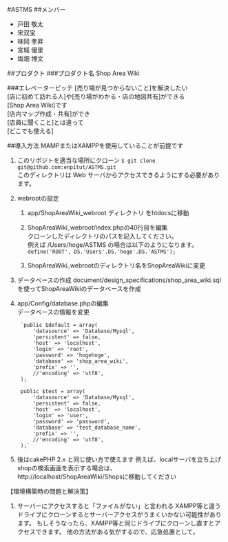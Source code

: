 #ASTMS
##メンバー
* 戸田 敬太
* 宋双宝
* 味岡 孝昇
* 宮城 優里
* 塩畑 博文

##プロダクト
###プロダクト名
Shop Area Wiki

###エレベーターピッチ
[売り場が見つからないこと]を解決したい  
[店に初めて訪れる人]や[売り場がわかる・店の地図共有]ができる  
[Shop Area Wiki]です  
[店内マップ作成・共有]ができ  
[店員に聞くこと]とは違って  
[どこでも使える]

##導入方法
MAMPまたはXAMPPを使用していることが前提です

1. このリポジトを適当な場所にクローン
	`$ git clone git@github.com:enpitut/ASTMS.git`  
	このディレクトリは Web サーバからアクセスできるようにする必要があります。
	
1. webrootの設定
	1. app/ShopAreaWiki\_webroot ディレクトリ をhtdocsに移動  
		
	1. ShopAreaWiki\_webroot/index.phpの40行目を編集  
		クローンしたディレクトリのパスを記入してください。  
		例えば /Users/hoge/ASTMS の場合は以下のようになります。  
		`define('ROOT', DS.'Users'.DS.'hoge'.DS.'ASTMS');`  

	1. ShopAreaWiki\_webrootのディレクトリ名をShopAreaWikiに変更  
1. データベースの作成
	document/design\_specifications/shop\_area\_wiki.sqlを使ってShopAreaWikiのデータベースを作成
	
	
1. app/Config/database.phpの編集  
	データベースの情報を変更

		`public $default = array(
			'datasource' => 'Database/Mysql',
			'persistent' => false,
			'host' => 'localhost',
			'login' => 'root',
			'password' => 'hogehoge',
			'database' => 'shop_area_wiki',
			'prefix' => '',
			//'encoding' => 'utf8',
		);
		
		public $test = array(
			'datasource' => 'Database/Mysql',
			'persistent' => false,
			'host' => 'localhost',
			'login' => 'user',
			'password' => 'password',
			'database' => 'test_database_name',
			'prefix' => '',
			//'encoding' => 'utf8',
		);`

1. 後はcakePHP 2.x と同じ使い方で使えます
	例えば、localサーバを立ち上げshopの検索画面を表示する場合は、  
	http://localhost/ShopAreaWiki/Shopsに移動してください

【環境構築時の問題と解決策】
1. サーバーにアクセスすると「ファイルがない」と言われる
	XAMPP等と違うドライブにクローンするとサーバーアクセスがうまくいかない可能性があります。
	もしそうなったら、XAMPP等と同じドライブにクローンし直すとアクセスできます。
	他の方法がある気がするので、応急処置として。